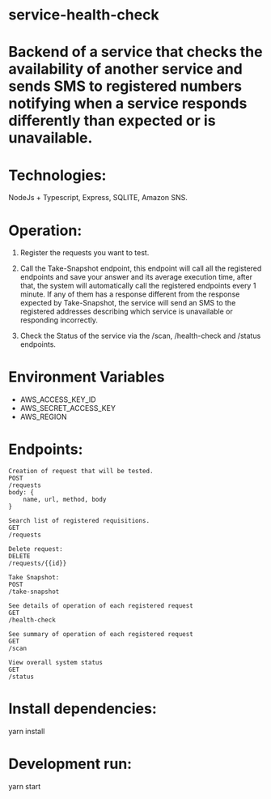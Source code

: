 # service-health-check
# Backend of a service that checks the availability of another service and sends SMS to registered numbers notifying when a service responds differently than expected or is unavailable.

# Technologies:
NodeJs + Typescript, Express, SQLITE, Amazon SNS.

# Operation:
1. Register the requests you want to test.

2. Call the Take-Snapshot endpoint, this endpoint will call all the registered endpoints and save your answer and its average execution time, after that, the system will automatically call the registered endpoints every 1 minute. If any of them has a response different from the response expected by Take-Snapshot, the service will send an SMS to the registered addresses describing which service is unavailable or responding incorrectly.

3. Check the Status of the service via the /scan, /health-check and /status endpoints.

# Environment Variables
* AWS_ACCESS_KEY_ID
* AWS_SECRET_ACCESS_KEY
* AWS_REGION

# Endpoints:
```
Creation of request that will be tested.
POST
/requests
body: {
    name, url, method, body
}

Search list of registered requisitions.
GET
/requests

Delete request:
DELETE
/requests/{{id}}

Take Snapshot:
POST
/take-snapshot

See details of operation of each registered request
GET
/health-check

See summary of operation of each registered request
GET
/scan

View overall system status
GET
/status
```
# Install dependencies:
yarn install

# Development run:
yarn start
